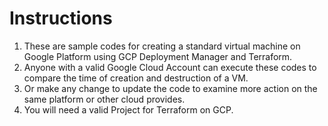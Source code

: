 # Instructions 

1. These are sample codes for creating a standard virtual machine on Google Platform using GCP Deployment Manager and Terraform. 
2. Anyone with a valid Google Cloud Account can execute these codes to compare the time of creation and destruction of a VM. 
3. Or make any change to update the code to examine more action on the same platform or other cloud provides. 
4. You will need a valid Project for Terraform on GCP.
